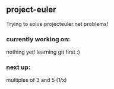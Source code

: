 ## project-euler
Trying to solve projecteuler.net problems!



### currently working on:

nothing yet! learning git first :)

### next up:
multiples of 3 and 5 (1/x)
